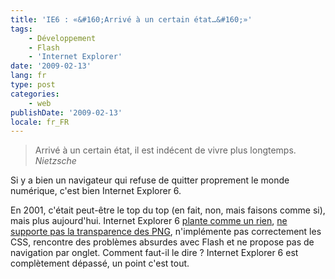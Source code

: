 ```yaml
---
title: 'IE6 : «&#160;Arrivé à un certain état…&#160;»'
tags:
    - Développement
    - Flash
    - 'Internet Explorer'
date: '2009-02-13'
lang: fr
type: post
categories:
    - web
publishDate: '2009-02-13'
locale: fr_FR
---
```


> Arrivé à un certain état, il est indécent de vivre plus longtemps.  
>   <cite>Nietzsche</cite>

Si y a bien un navigateur qui refuse de quitter proprement le monde numérique, c'est bien Internet Explorer 6.

En 2001, c'était peut-être le top du top (en fait, non, mais faisons comme si), mais plus aujourd'hui. Internet Explorer 6 [plante comme un rien](http://secunia.com/advisories/product/12366/), [ne supporte pas la transparence des PNG](http://support.microsoft.com/kb/294714), n'implémente pas correctement les CSS, rencontre des problèmes absurdes avec Flash et ne propose pas de navigation par onglet. Comment faut-il le dire&nbsp;? Internet Explorer 6 est complètement dépassé, un point c'est tout.
